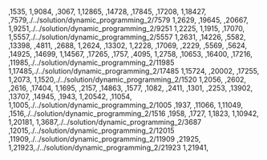 ,1535,
1,9084,
,3067,
1,12865,
,14728,
,17845,
,17208,
1,18427,
,7579,./../solution/dynamic_programming_2/7579
1,2629,
,19645,
,20667,
1,9251,./../solution/dynamic_programming_2/9251
1,2225,
1,1915,
,17070,
1,5557,./../solution/dynamic_programming_2/5557
1,2631,
,14226,
,5582,
,13398,
,4811,
,2688,
1,2624,
,13302,
1,2228,
,17069,
,2229,
,5569,
,5624,
,14925,
,14699,
1,14567,
,17265,
,1757,
,4095,
1,2758,
,10653,
,16400,
,17216,
,11985,./../solution/dynamic_programming_2/11985
1,17485,./../solution/dynamic_programming_2/17485
1,15724,
,20002,
,17255,
1,2073,
1,1520,./../solution/dynamic_programming_2/1520
1,2056,
,2602,
,2616,
,17404,
1,1695,
,2157,
,14863,
,1577,
,1082,
,2411,
,1301,
,2253,
,13902,
,13707,
,14945,
,1943,
1,20542,
,11054,
1,1005,./../solution/dynamic_programming_2/1005
,1937,
,11066,
1,11049,
,1516,./../solution/dynamic_programming_2/1516
,1958,
,1727,
1,1823,
1,10942,
1,20181,
1,3687,./../solution/dynamic_programming_2/3687
,12015,./../solution/dynamic_programming_2/12015
,11909,./../solution/dynamic_programming_2/11909
,21925,
1,21923,./../solution/dynamic_programming_2/21923
1,21941,
